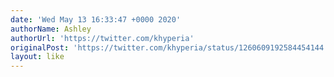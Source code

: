 ```yaml
---
date: 'Wed May 13 16:33:47 +0000 2020'
authorName: Ashley
authorUrl: 'https://twitter.com/khyperia'
originalPost: 'https://twitter.com/khyperia/status/1260609192584454144'
layout: like
---
```

